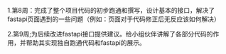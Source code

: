 1.第8周：完成了整个项目代码的初步跑通和撰写，设计基本的接口，解决了fastapi页面遇到的一些问题（例如：页面对于代码修正后无反应该如何解决）

2.第9周;为后续改进fastapi接口提供建议。给小组伙伴讲解了各部分代码的作用，并帮助其实现独自跑通代码和fastapi的展示。
